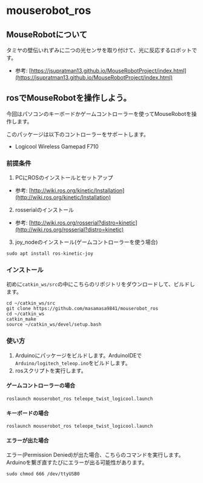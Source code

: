 # mouserobot_ros
## MouseRobotについて
タミヤの壁伝いれずみに二つの光センサを取り付けて、光に反応するロボットです。
* 参考: [https://jsupratman13.github.io/MouseRobotProject/index.html](https://jsupratman13.github.io/MouseRobotProject/index.html)
## rosでMouseRobotを操作しよう。
今回はパソコンのキーボードかゲームコントローラーを使ってMouseRobotを操作します。


このパッケージは以下のコントローラーをサポートします。
* Logicool Wireless Gamepad F710

### 前提条件
1. PCにROSのインストールとセットアップ
* 参考: [http://wiki.ros.org/kinetic/Installation](http://wiki.ros.org/kinetic/Installation)

2. rosserialのインストール
* 参考: [http://wiki.ros.org/rosserial?distro=kinetic](http://wiki.ros.org/rosserial?distro=kinetic)

3. joy_nodeのインストール(ゲームコントローラーを使う場合)
```
sudo apt install ros-kinetic-joy
```

### インストール
初めに`catkin_ws/src`の中にこちらのリポジトリをダウンロードして、ビルドします。
```
cd ~/catkin_ws/src
git clone https://github.com/masamasa9841/mouserobot_ros
cd ~/catkin_ws
catkin_make
source ~/catkin_ws/devel/setup.bash
```

### 使い方
1. Arduinoにパッケージをビルドします。ArduinoIDEで`Arduino/logitech_teleop.ino`をビルドします。
2. rosスクリプトを実行します。
#### ゲームコントローラーの場合
```
roslaunch mouserobot_ros teleope_twist_logicool.launch
```

#### キーボードの場合
```
roslaunch mouserobot_ros teleope_twist_logicool.launch
```

#### エラーが出た場合
エラー(Permission Denied)が出た場合、こちらのコマンドを実行します。Arduinoを繋ぎ直すたびにエラーが出る可能性があります。
```
sudo chmod 666 /dev/ttyUSB0
```